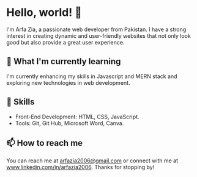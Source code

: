 # Hello, world! 👋
I'm Arfa Zia, a passionate web developer from Pakistan. I have a strong interest in creating
dynamic and user-friendly websites that not only look good but also provide a great user 
experience.

## 🌱 What I'm currently learning
I'm currently enhancing my skills in Javascript and MERN stack and exploring new technologies in
web development.

## 💼 Skills
- Front-End Development: HTML, CSS, JavaScript.
- Tools: Git, Git Hub, Microsoft Word, Canva.

## 📫 How to reach me
You can reach me at arfazia2006@gmail.com or connect with me at www.linkedin.com/in/arfazia2006.
Thanks for stopping by!
